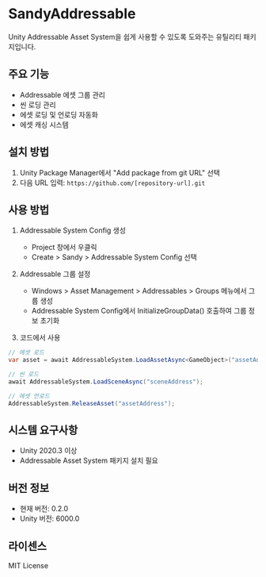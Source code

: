 # SandyAddressable

Unity Addressable Asset System을 쉽게 사용할 수 있도록 도와주는 유틸리티 패키지입니다.

## 주요 기능

- Addressable 에셋 그룹 관리
- 씬 로딩 관리
- 에셋 로딩 및 언로딩 자동화
- 에셋 캐싱 시스템

## 설치 방법

1. Unity Package Manager에서 "Add package from git URL" 선택
2. 다음 URL 입력: `https://github.com/[repository-url].git`

## 사용 방법

1. Addressable System Config 생성
   - Project 창에서 우클릭
   - Create > Sandy > Addressable System Config 선택

2. Addressable 그룹 설정
   - Windows > Asset Management > Addressables > Groups 메뉴에서 그룹 생성
   - Addressable System Config에서 InitializeGroupData() 호출하여 그룹 정보 초기화

3. 코드에서 사용
```csharp
// 에셋 로드
var asset = await AddressableSystem.LoadAssetAsync<GameObject>("assetAddress");

// 씬 로드
await AddressableSystem.LoadSceneAsync("sceneAddress");

// 에셋 언로드
AddressableSystem.ReleaseAsset("assetAddress");
```

## 시스템 요구사항

- Unity 2020.3 이상
- Addressable Asset System 패키지 설치 필요

## 버전 정보

- 현재 버전: 0.2.0
- Unity 버전: 6000.0

## 라이센스

MIT License 
